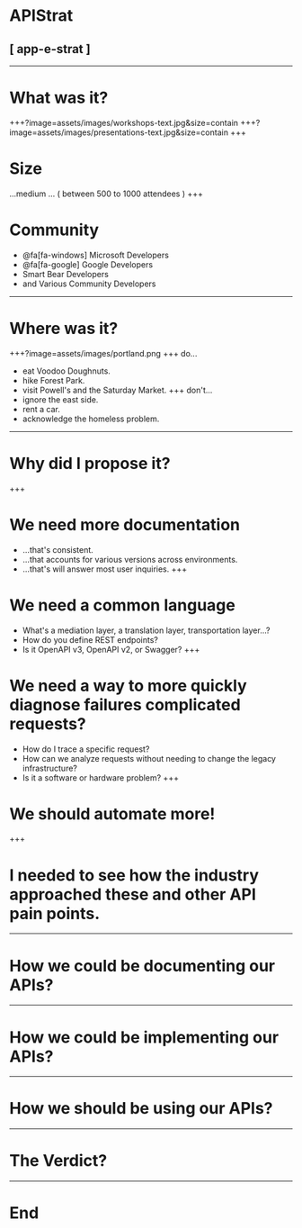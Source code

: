 # APIStrat
## [ app-e-strat ]
---
# What was it?
+++?image=assets/images/workshops-text.jpg&size=contain
+++?image=assets/images/presentations-text.jpg&size=contain
+++
# Size 
...medium ...
( between 500 to 1000 attendees )
+++
# Community
* @fa[fa-windows] Microsoft Developers
* @fa[fa-google] Google Developers
* Smart Bear Developers
* and Various Community Developers
---
# Where was it?
+++?image=assets/images/portland.png
+++
do...
* eat Voodoo Doughnuts.
* hike Forest Park.
* visit Powell's and the Saturday Market.
+++
don't...
* ignore the east side.
* rent a car.
* acknowledge the homeless problem.
---
# Why did I propose it?
+++
# We need more documentation
* ...that's consistent.
* ...that accounts for various versions across environments.
* ...that's will answer most user inquiries.
+++
# We need a common language
* What's a mediation layer, a translation layer, transportation layer...?
* How do you define REST endpoints?
* Is it OpenAPI v3, OpenAPI v2, or Swagger?
+++
# We need a way to more quickly diagnose failures complicated requests?
* How do I trace a specific request?
* How can we analyze requests without needing to change the legacy infrastructure?
* Is it a software or hardware problem?
+++
# We should automate more!
+++
# I needed to see how the industry approached these and other API pain points.
---
# How we could be documenting our APIs?

---
# How we could be implementing our APIs?
---
# How we should be using our APIs?
---
# The Verdict?
---
# End

